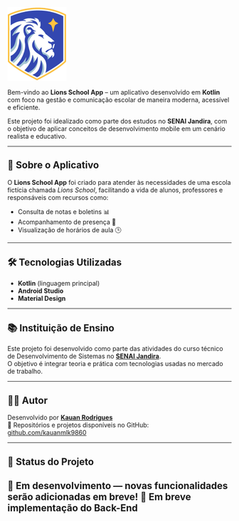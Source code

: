 ![Logo](app/src/main/res/drawable/lionschools.png)

Bem-vindo ao **Lions School App** – um aplicativo desenvolvido em **Kotlin** com foco na gestão e comunicação escolar de maneira moderna, acessível e eficiente.

Este projeto foi idealizado como parte dos estudos no **SENAI Jandira**, com o objetivo de aplicar conceitos de desenvolvimento mobile em um cenário realista e educativo.

---

## 📱 Sobre o Aplicativo

O **Lions School App** foi criado para atender às necessidades de uma escola fictícia chamada *Lions School*, facilitando a vida de alunos, professores e responsáveis com recursos como:

- Consulta de notas e boletins 📊
- Acompanhamento de presença 📅
- Visualização de horários de aula 🕒
---

## 🛠️ Tecnologias Utilizadas

- **Kotlin** (linguagem principal)
- **Android Studio**
- **Material Design**
---

## 📚 Instituição de Ensino

Este projeto foi desenvolvido como parte das atividades do curso técnico de Desenvolvimento de Sistemas no **[SENAI Jandira](https://jandira.sp.senai.br/)**.  
O objetivo é integrar teoria e prática com tecnologias usadas no mercado de trabalho.

---

## 👨‍💻 Autor

Desenvolvido por [**Kauan Rodrigues**](https://github.com/kauanmlk9860)  
🔗 Repositórios e projetos disponíveis no GitHub:  
[github.com/kauanmlk9860](https://github.com/kauanmlk9860)

---

## 🚀 Status do Projeto

📌 Em desenvolvimento — novas funcionalidades serão adicionadas em breve!
📌 Em breve implementação do Back-End
---


